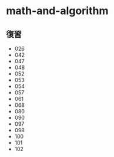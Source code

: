 # math-and-algorithm

## 復習

- 026
- 042
- 047
- 048
- 052
- 053
- 054
- 057
- 061
- 068
- 080
- 090
- 097
- 098
- 100
- 101
- 102
